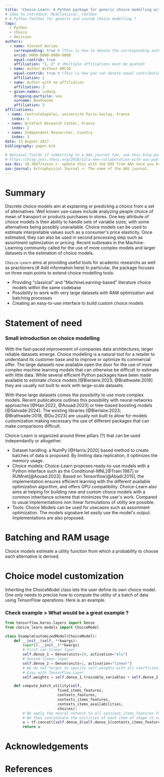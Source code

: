 ```yaml
---
title: 'Choice-Learn: A Python package for generic choice modelling with large datasets.'
# Idea to introduce: ML&Classical, toolbox
# A Python Toolbox for generic and custom choice modelling ?
tags:
  - Python
  - choice
  - decision
authors:
  - name: Vincent Auriau
    corresponding: true # (This is how to denote the corresponding author)
    orcid: 0000-0000-0000-0000
    equal-contrib: true
    affiliation: "1, 2" # (Multiple affiliations must be quoted)
  - name: Author Without ORCID
    equal-contrib: true # (This is how you can denote equal contributions between multiple authors)
    affiliation: 2
  - name: Author with no affiliation
    affiliation: 3
  - given-names: Ludwig
    dropping-particle: van
    surname: Beethoven
    affiliation: 3
affiliations:
 - name: CentraleSupélec, université Paris-Saclay, France
   index: 1
 - name: Artefact Research Center, France
   index: 2
 - name: Independent Researcher, Country
   index: 3
date: 13 August 2017
bibliography: paper.bib

# Optional fields if submitting to a AAS journal too, see this blog post:
# https://blog.joss.theoj.org/2018/12/a-new-collaboration-with-aas-publishing
aas-doi: 10.3847/xxxxx <- update this with the DOI from AAS once you know it.
aas-journal: Astrophysical Journal <- The name of the AAS journal.
---
```


# Summary

Discrete choice models aim at explaining or predicting a choice from a set of alternatives. Well known use-cases include analyzing people choice of mean of transport or products purchases in stores. One key attribute of choice models is their ability to handle sets of variable sizes, with some alternatives being possibly unavailable. Choice models can be used to estimate interpretable values such as a consumer's price elasticity. Once estimated, they can also be used in second processing step such as assortment optimization or pricing. Recent outbreaks in the Machine-Learning community called for the use of more complex models and larger datasets in the estimation of choice models.

`Choice-Learn` aims at providing useful tools for academic researchs as well as practioners.(# Add information here)  In particular, the package focuses on three main points to extend choice modelling tools:
- Providing "classical" and "MachineLearning-based" literature choice models within the same codebase
- Possibility to work with very large datasets with RAM optimization and batching processes
- Creating an easy-to-use interface to build custom choice models

# Statement of need

### Small introduction on choice modelling

With the fast-paced improvement of companies data architectures, larger reliable datasets emerge. Choice modelling is a natural tool for a retailer to understand its customer base and to improve or optimize its commercial offer. The large datasets now available open the door for the use of more complex machine learning models that can otherwise be difficult to estimate with little data. While several efficient Python packages have been made available to estimate choice models [@Bierlaire:2023; @Brathwaite:2018] they are usually not built to work with large-scale datasets.

With these large datasets comes the possibility to use more complex models. Recent publications outlines this possibility with neural networks approaches [@Han:2022, @Aouad:2023] or tree-based boosting models [@Salvadé:2024]. The existing libraries [@Bierlaire:2023; @Brathwaite:2018, @Du:2023] are usually not built to allow for models customization making necessary the use of different packages that can make comparisons difficult.

Choice-Learn is organized around three pillars (?) that can be used independantly or altogether.
- Dataset handling: a NumPy [@Harris:2020] based method to create batches of data is proposed. By limiting data replication, it optimizes the memory usage.
- Choice models: Choice-Learn proposes ready-to-use models with a Python interface such as the Conditional-MNL[@Train:1987] or RUMnet[@Aouad:2023]. Based on Tensorflow[@Abadi:2015], the implementation ensures efficient learning with the different available optimization algorithm, and offers GPU compatibility. Choice-Learn also aims at helping for building new and custom choice models with a common inheritance scheme that minimizes the user's work. Compared to usual implementations non linear formulations of utility are possible.
- Tools: Choice Models can be used for usecases such as assortment optimization. The models signature let easily use the model's output. Implementations are also proposed.


# Batching and RAM usage

Choice models estimate a utility function from which a probability to choose each alternative is derived.

# Choice model customization

Inheriting the ChoiceModel class lets the user define its own choice model. One only needs to precise how to compute the utility of a batch of data using TensorFlow operations. Here is an example.
### Check example > What would be a great example ?

```python
from tensorflow.keras.layers import Dense
from choice_learn.models import ChoiceModel

class ExampleCustomizedModel(ChoiceModel):
    def __init__(self, **kwargs):
        super().__init__(**kwargs)
        # First non-linear layer
        self.dense_1 = Dense(units=10, activation="elu")
        # Second linear layer
        self.dense_2 = Dense(units=1, activation="linear")
        # We do not forget to specify self.weights with all coefficients that need to be estimated.
        # Easy with TensorFlow.Layer
        self.weights = self.dense_1.trainable_variables + self.dense_2.trainable_variables

    def compute_batch_utility(self,
                        fixed_items_features,
                        contexts_features,
                        contexts_items_features,
                        contexts_items_availabilities,
                        choices):
        # We apply the neural network to all sessions_items_features for all the items
        # We then concatenate the utilities of each item of shape (n_sessions, 1) into a single one of shape (n_sessions, n_items)
        u = tf.concat([self.dense_2(self.dense_1(contexts_items_features[0][:, i])) for i in range(contexts_items_features[0].shape[1])], axis=1)
        return u
```

# Acknowledgements

# References
